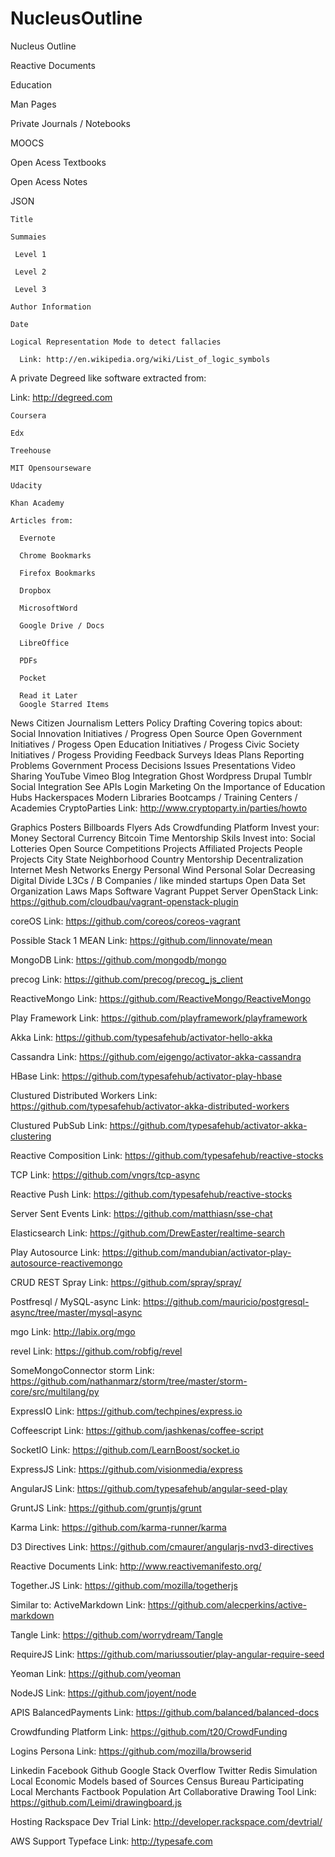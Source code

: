 NucleusOutline
==============
Nucleus Outline

Reactive Documents

  Education

  Man Pages

  Private Journals / Notebooks

  MOOCS

  Open Acess Textbooks

  Open Acess  Notes

  JSON

    Title

    Summaies

     Level 1

     Level 2

     Level 3

    Author Information

    Date

    Logical Representation Mode to detect fallacies

      Link: http://en.wikipedia.org/wiki/List_of_logic_symbols

  A private Degreed like software extracted from:

  Link: http://degreed.com


    Coursera
    
    Edx
    
    Treehouse
    
    MIT Opensourseware
    
    Udacity
    
    Khan Academy
    
    Articles from:
    
      Evernote
      
      Chrome Bookmarks
      
      Firefox Bookmarks
      
      Dropbox
      
      MicrosoftWord
      
      Google Drive / Docs
      
      LibreOffice
      
      PDFs
      
      Pocket

      Read it Later
      Google Starred Items
News
Citizen Journalism
Letters
Policy Drafting
Covering topics about:
Social Innovation Initiatives / Progress
Open Source
Open Government Initiatives / Progess
Open Education Initiatives / Progess
Civic Society Initiatives / Progess
Providing Feedback
Surveys
Ideas
Plans
Reporting Problems
Government
Process
Decisions
Issues
Presentations
Video Sharing
YouTube
Vimeo
Blog Integration
Ghost
Wordpress
Drupal
Tumblr
Social Integration
See APIs Login
Marketing
On the Importance of Education Hubs
Hackerspaces
Modern Libraries
Bootcamps / Training Centers / Academies
CryptoParties
Link: http://www.cryptoparty.in/parties/howto


Graphics
Posters
Billboards
Flyers
Ads
Crowdfunding Platform
Invest your:
Money
Sectoral Currency
Bitcoin
Time
Mentorship
Skils
Invest into:
Social Lotteries
Open Source
Competitions
Projects
Affiliated Projects
People
Projects
City
State
Neighborhood
Country
Mentorship
Decentralization
Internet
Mesh Networks
Energy
Personal Wind
Personal Solar
Decreasing Digital Divide
L3Cs / B Companies / like minded startups
Open Data Set Organization
Laws
Maps
Software
Vagrant
Puppet Server
OpenStack
Link: https://github.com/cloudbau/vagrant-openstack-plugin


coreOS
Link: https://github.com/coreos/coreos-vagrant


Possible Stack 1
MEAN
Link: https://github.com/linnovate/mean


MongoDB
Link: https://github.com/mongodb/mongo


precog
Link: https://github.com/precog/precog_js_client


ReactiveMongo
Link: https://github.com/ReactiveMongo/ReactiveMongo


Play Framework
Link: https://github.com/playframework/playframework


Akka
Link: https://github.com/typesafehub/activator-hello-akka


Cassandra
Link: https://github.com/eigengo/activator-akka-cassandra


HBase
Link: https://github.com/typesafehub/activator-play-hbase


Clustured Distributed Workers
Link: https://github.com/typesafehub/activator-akka-distributed-workers


Clustured PubSub
Link: https://github.com/typesafehub/activator-akka-clustering


Reactive Composition
Link: https://github.com/typesafehub/reactive-stocks


TCP
Link: https://github.com/vngrs/tcp-async


Reactive Push
Link: https://github.com/typesafehub/reactive-stocks


Server Sent Events
Link: https://github.com/matthiasn/sse-chat


Elasticsearch
Link: https://github.com/DrewEaster/realtime-search


Play Autosource
Link: https://github.com/mandubian/activator-play-autosource-reactivemongo


CRUD
REST
Spray
Link: https://github.com/spray/spray/


Postfresql / MySQL-async
Link: https://github.com/mauricio/postgresql-async/tree/master/mysql-async


mgo
Link: http://labix.org/mgo


revel
Link: https://github.com/robfig/revel


SomeMongoConnector
storm
Link: https://github.com/nathanmarz/storm/tree/master/storm-core/src/multilang/py


ExpressIO
Link: https://github.com/techpines/express.io


Coffeescript
Link: https://github.com/jashkenas/coffee-script


SocketIO
Link: https://github.com/LearnBoost/socket.io


ExpressJS
Link: https://github.com/visionmedia/express


AngularJS
Link: https://github.com/typesafehub/angular-seed-play


GruntJS
Link: https://github.com/gruntjs/grunt


Karma
Link: https://github.com/karma-runner/karma


D3 Directives
Link: https://github.com/cmaurer/angularjs-nvd3-directives


Reactive Documents
Link: http://www.reactivemanifesto.org/


Together.JS
Link: https://github.com/mozilla/togetherjs


Similar to:
ActiveMarkdown
Link: https://github.com/alecperkins/active-markdown


Tangle
Link: https://github.com/worrydream/Tangle


RequireJS
Link: https://github.com/mariussoutier/play-angular-require-seed


Yeoman
Link: https://github.com/yeoman


NodeJS
Link: https://github.com/joyent/node


APIS
BalancedPayments
Link: https://github.com/balanced/balanced-docs


Crowdfunding Platform
Link: https://github.com/t20/CrowdFunding


Logins
Persona
Link: https://github.com/mozilla/browserid


Linkedin
Facebook
Github
Google
Stack Overflow
Twitter
Redis
Simulation
Local Economic Models based of
Sources
Census Bureau
Participating Local Merchants
Factbook
Population
Art
Collaborative Drawing Tool
Link: https://github.com/Leimi/drawingboard.js


Hosting
Rackspace Dev Trial
Link: http://developer.rackspace.com/devtrial/


AWS
Support
Typeface
Link: http://typesafe.com


